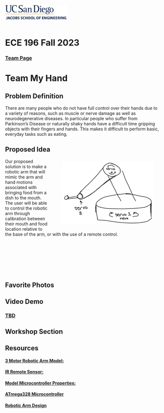 <img src="ucsdlogo.png" alt="drawing" width="200"/>
<br/><br/>


# ECE 196 Fall 2023

### [Team Page](https://joshjppark.github.io/ECE196/teampage.html)


# Team My Hand

## Problem Definition
There are many people who do not have full control over their hands due to a variety of reasons, such as muscle or nerve damage as well as neurodegenerative diseases. In particular people who suffer from Parkinson’s Disease or naturally shaky hands have a difficult time gripping objects with their fingers and hands. This makes it difficult to perform basic, everyday tasks such as eating.

## Proposed Idea

<img src="pictures/armsketch.png" alt="Alexis" style="float:right;width:300px;padding: 10px 20px 20px 40px;">
Our proposed solution is to make a robotic arm that will mimic the arm and hand motions associated with bringing food from a dish to the mouth. The user will be able to control the robotic arm through calibration between their mouth and food location relative to the base of the arm, or with the use of a remote control.

<br/><br/>
<br/><br/>
<br/><br/>


## Favorite Photos

## Video Demo
### [TBD](https://www.youtube.com/)

## Workshop Section

## Resources

#### [3 Motor Robotic Arm Model:](https://www.servomagazine.com/magazine/article/build-your-own-computer-controlled-three-axis-robotic-arm)

#### [IR Remote Sensor: ](https://www.circuitbasics.com/arduino-ir-remote-receiver-tutorial/)

#### [Model Microcontroller Properties:](https://community.robotshop.com/tutorials/show/how-to-make-a-robot-lesson-4-understanding-microcontrollers)

#### [ATmega328 Microcontroller](https://www.instructables.com/Getting-Started-With-the-ATMega328P/)

#### [Robotic Arm Design](https://www.instructables.com/DIY-Robotic-Arm/)
